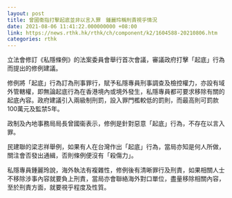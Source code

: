```yaml
---
layout: post
title: 曾國衞指打擊起底並非以言入罪　鍾麗玲稱刑責視乎情況
date: 2021-08-06 11:41:22.000000000 +08:00
link: https://news.rthk.hk/rthk/ch/component/k2/1604588-20210806.htm
categories: rthk
---
```


立法會修訂《私隱條例》的法案委員會舉行首次會議，審議政府打擊「起底」行為而提出的修例建議。

修例將「起底」行為訂為刑事罪行，賦予私隱專員刑事調查及檢控權力，亦設有域外管轄權，即無論起底行為在香港境內或境外發生，私隱專員都可要求移除有關的起底內容。政府建議引入兩級制刑罰，設入罪門檻較低的罰則，而最高則可罰款100萬元及監禁5年。

政制及內地事務局局長曾國衞表示，修例是針對惡意「起底」行為，不存在以言入罪。

民建聯的梁志祥舉例，如果有人在台灣作出「起底」行為，當局亦知是何人所做，關注會否發出通緝，否則條例便沒有「殺傷力」。

私隱專員鍾麗玲說，海外執法有複雜性，修例後有清晰罪行及刑責，如果相關人士不移除涉事內容就要負上刑責，當局亦會聯絡海外對口單位，盡量移除相關內容，至於刑責方面，就要視乎程度及性質。
